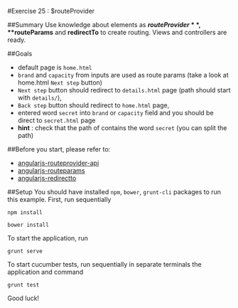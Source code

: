 #Exercise 25 : $routeProvider

##Summary
Use knowledge about elements as **$routeProvider**, **$routeParams** and **redirectTo** to create routing.
Views and controllers are ready.

##Goals
 * default page is `home.html`
 * `brand` and `capacity` from inputs are used as route params (take a look at home.html `Next step` button)
 * `Next step` button should redirect to `details.html` page (path should start with `details/`), 
 * `Back step` button should redirect to `home.html` page, 
 * entered word `secret` into `brand` or `capacity` field and you should be direct to `secret.html` page
 * **hint** : check that the path of contains the word `secret` (you can split the path)

##Before you start, please refer to:
* [angularjs-routeprovider-api](https://egghead.io/lessons/angularjs-routeprovider-api)
* [angularjs-routeparams](https://egghead.io/lessons/angularjs-routeparams)
* [angularjs-redirectto](https://egghead.io/lessons/angularjs-redirectto)

##Setup
You should have installed `npm`, `bower`, `grunt-cli`  packages to run this example. First, run sequentially

```
npm install
```

```
bower install
```

To start the application, run

```
grunt serve
```

To start cucumber tests, run sequentially in separate terminals the application and command

```
grunt test
```

Good luck!

